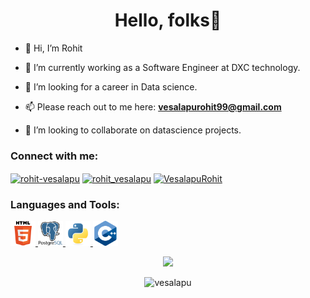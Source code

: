 <h1 align="center">Hello, folks👋 </h1>

- 👋 Hi, I’m Rohit

- 🌱 I’m currently working as a Software Engineer at DXC technology.

- 👀 I’m looking for a career in Data science.

- 📫 Please reach out to me here: **vesalapurohit99@gmail.com**
 
 - 👯 I’m looking to collaborate on datascience projects.
  
<h3 align="left">Connect with me:</h3>
<p align="left">
<a href="https://www.linkedin.com/in/rohit-vesalapu/" target="blank"><img align="center" src="https://cdn.jsdelivr.net/npm/simple-icons@3.0.1/icons/linkedin.svg" alt="rohit-vesalapu" height="30" width="40" /></a> 
 <a href="https://instagram.com/rohit_vesalapu" target="blank"><img align="center" src="https://cdn.jsdelivr.net/npm/simple-icons@3.0.1/icons/instagram.svg" alt="rohit_vesalapu" height="30" width="40" /></a>
 <a href="https://twitter.com/VesalapuRohit" target="blank"><img align="center" src="https://cdn.jsdelivr.net/npm/simple-icons@3.0.1/icons/twitter.svg" alt="VesalapuRohit" height="30" width="40" /></a>
</p> 
   
<h3 align="left">Languages and Tools:</h3>
<p align="left">
    <a href="https://www.w3.org/html/" target="_blank"> <img src="https://raw.githubusercontent.com/devicons/devicon/master/icons/html5/html5-original-wordmark.svg" alt="html5" width="40" height="40"/> </a>
    <a href="https://www.postgresql.org" target="_blank"> <img src="https://raw.githubusercontent.com/devicons/devicon/master/icons/postgresql/postgresql-original-wordmark.svg" alt="postgresql" width="40" height="40"/> </a>
    <a href="https://www.python.org" target="_blank"> <img src="https://raw.githubusercontent.com/devicons/devicon/master/icons/python/python-original.svg" alt="python" width="40" height="40"/> </a>
    <a href="https://www.w3.org/html/" target="_blank"> <img src="https://raw.githubusercontent.com/devicons/devicon/c7d326b6009e60442abc35fa45706d6f30ee4c8e/icons/cplusplus/cplusplus-original.svg" alt="C++" width="40" height="40"/> </a>

   
</p>
<p align="center">
<img src="https://github-readme-stats.vercel.app/api/top-langs/?username=vesalapu&layout=compact&bg_color=ffffff&text_color=333333">
</p>
  <p align="center"> <img src=https://github-readme-stats.vercel.app/api?username=vesalapu&show_icons=true alt=vesalapu /> </p>
  
  
<!---
vesalapu/vesalapu is a ✨ special ✨ repository because its `README.md` (this file) appears on your GitHub profile.
You can click the Preview link to take a look at your changes.
--->


